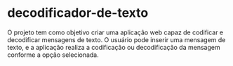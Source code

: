 # decodificador-de-texto
O projeto tem como objetivo criar uma aplicação web capaz de codificar e decodificar mensagens de texto. O usuário pode inserir uma mensagem de texto, e a aplicação realiza a codificação ou decodificação da mensagem conforme a opção selecionada.
